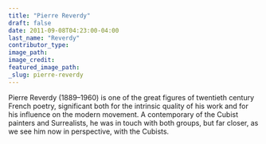 ```yaml
---
title: "Pierre Reverdy"
draft: false
date: 2011-09-08T04:23:00-04:00
last_name: "Reverdy"
contributor_type:
image_path:
image_credit:
featured_image_path:
_slug: pierre-reverdy
---
```


Pierre Reverdy (1889–1960) is one of the great figures of twentieth century French poetry, significant both for the intrinsic quality of his work and for his influence on the modern movement. A contemporary of the Cubist painters and Surrealists, he was in touch with both groups, but far closer, as we see him now in perspective, with the Cubists.

